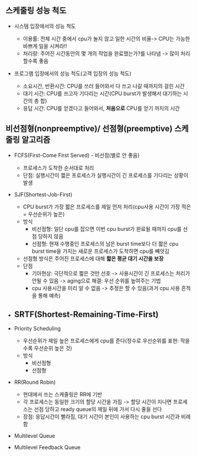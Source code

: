 ## 스케줄링 성능 척도
* 시스템 입장에서의 성능 척도
  - 이용률: 전체 시간 중에서 cpu가 놀지 않고 일한 시간의 비율-> CPU는 가능한 바쁘게 일을 시켜라!!
  - 처리량: 주어진 시간동안의 몇 개의 작업을 완료했는가?를 나타냄 -> 많이 처리 할수록 좋음

* 프로그램 입장에서의 성능 척도(고객 입장의 성능 척도)
  - 소요시간, 반환시간: CPU를 쓰러 들어와서 다 쓰고 나갈 때까지의 걸린 시간
  - 대기 시간: CPU를 쓰고자 기다리는 시간(CPU burst가 발생해서 대기하는 시간의 총 합)
  - 응답 시간: CPU를 얻겠다고 들어와서, **처음으로** CPU를 얻기 까지의 시간

## 비선점형(nonpreemptive)/ 선점형(preemptive) 스케줄링 알고리즘
* FCFS(First-Come First Served) - 비선점(별로 안 좋음)
  - 프로세스가 도착한 순서대로 처리
  - 단점: 실행시간이 짧은 프로세스가 실행시간이 긴 프로세스를 기다리는 상황이 발생
  
* SJF(Shortest-Job-First)
  - CPU burst가 가장 짧은 프로세스를 제일 먼저 처리(cpu사용 시간이 가장 적은 = 우선순위가 높은)
  - 방식
    * 비선점형: 일단 cpu를 잡으면 이번 cpu burst가 완료될 때까지 cpu를 선점 당하지 않음 
    * 선점형: 현재 수행중인 프로세스의 남은 burst time보다 더 짧은 cpu burst time을 가지는 새로운 프로세스가 도착하면 cpu를 빼앗김
  - 선점형 방식은 주어진 프로세스에 대해 **짧은 평균 대기 시간을 보장**
  - 단점
    * 기아현상: 극단적으로 짧은 것만 선호 -> 사용시간이 긴 프로세스는 처리가 안될 수 있음 -> aging으로 해결: 우선 순위를 높여주는 기법
    * cpu 사용시간을 미리 알 수 없음 -> 추정은 할 수 있음(과거 cpu 사용 흔적을 통해 예측)
  
* SRTF(Shortest-Remaining-Time-First)
  - 
  
* Priority Scheduling
  - 우선순위가 제일 높은 프로세스에게 cpu를 준다(정수로 우선순위를 표현: 작을수록 우선순위 높은 것)
  - 방식
    * 비선점형
    * 선점형
    
* RR(Round Robin)
  - 현대에서 쓰는 스케줄링은 RR에 기반
  - 각 프로세스는 동일한 크기의 할당 시간을 가짐 -> 할당 시간이 지나면 프로세스는 선점 당하고 ready queue의 제일 뒤에 가서 다시 줄을 선다
  - 장점: 응답시간이 빨라짐, 대기 시간이 본인이 사용하는 cpu burst 시간과 비례함
  
* Multilevel Queue
* Multilevel Feedback Queue
  
